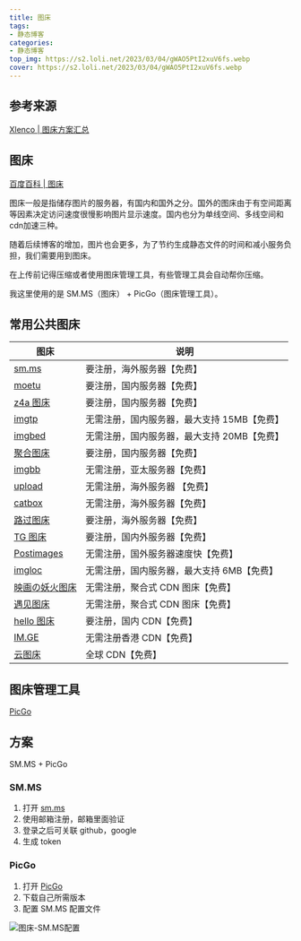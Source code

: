 ```yaml
---
title: 图床
tags:
- 静态博客
categories:
- 静态博客
top_img: https://s2.loli.net/2023/03/04/gWAO5PtI2xuV6fs.webp
cover: https://s2.loli.net/2023/03/04/gWAO5PtI2xuV6fs.webp
---
```


## 参考来源

[Xlenco | 图床方案汇总](https://blog.xlenco.top/posts/7ea9.html)

## 图床

[百度百科 | 图床](https://baike.baidu.com/item/%E5%9B%BE%E5%BA%8A/10721348?fr=aladdin)

图床一般是指储存图片的服务器，有国内和国外之分。国外的图床由于有空间距离等因素决定访问速度很慢影响图片显示速度。国内也分为单线空间、多线空间和cdn加速三种。

随着后续博客的增加，图片也会更多，为了节约生成静态文件的时间和减小服务负担，我们需要用到图床。

在上传前记得压缩或者使用图床管理工具，有些管理工具会自动帮你压缩。

我这里使用的是 SM.MS（图床） + PicGo（图床管理工具）。

## 常用公共图床

| 图床                                           | 说明                       |
|----------------------------------------------|--------------------------|
| [sm.ms](https://sm.ms)                       | 要注册，海外服务器【免费】            |
| [moetu](https://moetu.org)                   | 要注册，国内服务器【免费】            |
| [z4a 图床](https://www.z4a.net)                | 要注册，国内服务器【免费】            |
| [imgtp](https://www.imgtp.com)               | 无需注册，国内服务器，最大支持 15MB【免费】 |
| [imgbed](https://www.imgbed.com/?lang=zh-CN) | 无需注册，国内服务器，最大支持 20MB【免费】 |
| [聚合图床](https://www.superbed.cn)              | 要注册，国内服务器【免费】            |
| [imgbb](https://imgbb.com)                   | 无需注册，亚太服务器【免费】           |
| [upload](https://upload.cc)                  | 无需注册，海外服务器 【免费】          |
| [catbox](https://catbox.moe)                 | 无需注册，海外服务器【免费】           |
| [路过图床](https://imgtu.com)                    | 要注册，海外服务器【免费】            |
| [TG 图床](https://imgtg.com)                   | 要注册，国内外服务器【免费】           |
| [Postimages](https://postimages.org)         | 无需注册，国外服务器速度快【免费】        |
| [imgloc](https://imgloc.com)                 | 无需注册，国内服务器，最大支持 6MB【免费】  |
| [映画の妖火图床](https://yh-pic.ihcloud.net)        | 无需注册，聚合式 CDN 图床【免费】      |
| [遇见图床](https://www.hualigs.cn)               | 无需注册，聚合式 CDN 图床【免费】      |
| [hello 图床](https://www.helloimg.com)         | 要注册，国内 CDN【免费】           |
| [IM.GE](https://im.ge)                       | 无需注册香港 CDN【免费】           |
| [云图床](https://cloudimge.com)                 | 全球 CDN【免费】               |

## 图床管理工具

[PicGo](https://molunerfinn.com/PicGo/)

## 方案

SM.MS + PicGo

### SM.MS

1. 打开 [sm.ms](https://sm.ms)
2. 使用邮箱注册，邮箱里面验证
3. 登录之后可关联 github，google
4. 生成 token

### PicGo

1. 打开 [PicGo](https://molunerfinn.com/PicGo/)
2. 下载自己所需版本
3. 配置 SM.MS 配置文件

![图床-SM.MS配置](https://s2.loli.net/2023/03/04/xjLzk42NpQUGSVT.png)



